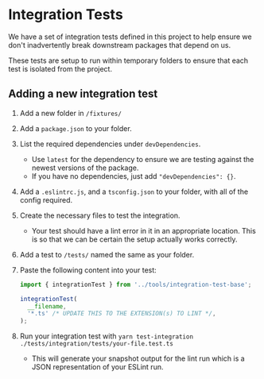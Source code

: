 # Integration Tests

We have a set of integration tests defined in this project to help ensure we don't inadvertently break downstream packages that depend on us.

These tests are setup to run within temporary folders to ensure that each test is isolated from the project.

## Adding a new integration test

1. Add a new folder in `/fixtures/`
1. Add a `package.json` to your folder.
1. List the required dependencies under `devDependencies`.
   - Use `latest` for the dependency to ensure we are testing against the newest versions of the package.
   - If you have no dependencies, just add `"devDependencies": {}`.
1. Add a `.eslintrc.js`, and a `tsconfig.json` to your folder, with all of the config required.
1. Create the necessary files to test the integration.
   - Your test should have a lint error in it in an appropriate location.
     This is so that we can be certain the setup actually works correctly.
1. Add a test to `/tests/` named the same as your folder.
1. Paste the following content into your test:

   ```ts
   import { integrationTest } from '../tools/integration-test-base';

   integrationTest(
     __filename,
     '*.ts' /* UPDATE THIS TO THE EXTENSION(s) TO LINT */,
   );
   ```

1. Run your integration test with `yarn test-integration ./tests/integration/tests/your-file.test.ts`
   - This will generate your snapshot output for the lint run which is a JSON representation of your ESLint run.
